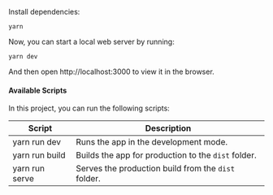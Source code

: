 
Install dependencies:

```
yarn
```

Now, you can start a local web server by running:

```
yarn dev
```

And then open http://localhost:3000 to view it in the browser.

#### Available Scripts

In this project, you can run the following scripts:

| Script        | Description                                         |
| ------------- | --------------------------------------------------- |
| yarn run dev   | Runs the app in the development mode.               |
| yarn run build | Builds the app for production to the `dist` folder. |
| yarn run serve | Serves the production build from the `dist` folder. |


